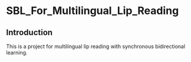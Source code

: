 # SBL_For_Multilingual_Lip_Reading
Introduction
----
This is a project for multilingual lip reading with synchronous bidirectional learning.
